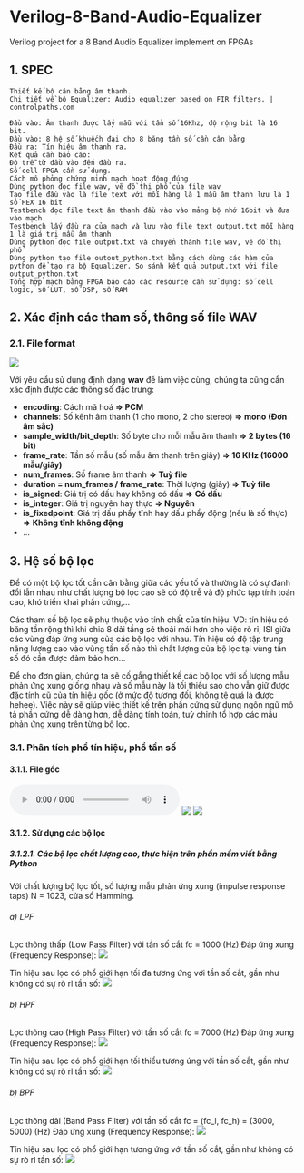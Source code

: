 # Verilog-8-Band-Audio-Equalizer
Verilog project for a 8 Band Audio Equalizer implement on FPGAs

## 1. SPEC
```
Thiết kế bộ cân bằng âm thanh. 
Chi tiết về bộ Equalizer: Audio equalizer based on FIR filters. | controlpaths.com

Đầu vào: Âm thanh được lấy mẫu với tần số 16Khz, độ rộng bit là 16 bit.
Đầu vào: 8 hệ số khuếch đại cho 8 băng tần số cần cân bằng
Đầu ra: Tín hiệu âm thanh ra. 
Kết quả cần báo cáo:
Độ trễ từ đầu vào đến đầu ra. 
Số cell FPGA cần sử dụng. 
Cách mô phỏng chứng minh mạch hoạt động đúng
Dùng python đọc file wav, vẽ đồ thị phổ của file wav
Tạo file đầu vào là file text với mỗi hàng là 1 mẫu âm thanh lưu là 1 số HEX 16 bit
Testbench đọc file text âm thanh đầu vào vào mảng bộ nhớ 16bit và đưa vào mạch. 
Testbench lấy đầu ra của mạch và lưu vào file text output.txt mỗi hàng 1 là giá trị mẫu âm thanh 
Dùng python đọc file output.txt và chuyển thành file wav, vẽ đồ thị phổ
Dùng python tạo file outout_python.txt bằng cách dùng các hàm của python để tạo ra bộ Equalizer. So sánh kết quả output.txt với file output_python.txt
Tổng hợp mạch bằng FPGA báo cáo các resource cần sử dụng: số cell logic, số LUT, số DSP, số RAM
```
## 2. Xác định các tham số, thông số file WAV
### 2.1. File format
<img src="./Wav/imgs/wav_structure.png">

Với yêu cầu sử dụng định dạng <b>wav</b> để làm việc cùng, chúng ta cũng cần xác định được các thông số đặc trưng:
- <b>encoding</b>: Cách mã hoá
  <b>=> PCM</b>
- <b>channels</b>: Số kênh âm thanh (1 cho mono, 2 cho stereo)
  <b>=> mono (Đơn âm sắc)</b>
- <b>sample_width/bit_depth</b>: Số byte cho mỗi mẫu âm thanh
  <b>=> 2 bytes (16 bit)</b>
- <b>frame_rate</b>: Tần số mẫu (số mẫu âm thanh trên giây)
  <b>=> 16 KHz (16000 mẫu/giây)</b>
- <b>num_frames</b>: Số frame âm thanh
  <b>=> Tuỳ file</b>
- <b>duration = num_frames / frame_rate</b>: Thời lượng (giây)
  <b>=> Tuỳ file</b>
- <b>is_signed</b>: Giá trị có dấu hay không có dấu
  <b>=> Có dấu</b>
- <b>is_integer</b>: Giá trị nguyên hay thực
  <b>=> Nguyên</b>
- <b>is_fixedpoint</b>: Giá trị dấu phẩy tĩnh hay dấu phẩy động (nếu là số thực)
  <b>=> Không tĩnh không động</b>
- ...

## 3. Hệ số bộ lọc
Để có một bộ lọc tốt cần cân bằng giữa các yếu tố và thường là có sự đánh đổi lẫn nhau như chất lượng bộ lọc cao sẽ có độ trễ và độ phức tạp tính toán cao, khó triển khai phần cứng,...

Các tham số bộ lọc sẽ phụ thuộc vào tính chất của tín hiệu. VD: tín hiệu có băng tần rộng thì khi chia 8 dải tầng sẽ thoải mái hơn cho việc rò rỉ, ISI giữa các vùng đáp ứng xung của các bộ lọc với nhau. Tín hiệu có độ tập trung năng lượng cao vào vùng tần số nào thì chất lượng của bộ lọc tại vùng tần số đó cần được đảm bảo hơn...

Để cho đơn giản, chúng ta sẽ cố gắng thiết kế các bộ lọc với số lượng mẫu phản ứng xung giống nhau và số mẫu này là tối thiểu sao cho vẫn giữ được đặc tính cũ của tín hiệu gốc (ở mức độ tương đối, không tệ quá là được hehee). Việc này sẽ giúp việc thiết kế trên phần cứng sử dụng ngôn ngữ mô tả phần cứng dễ dàng hơn, dễ dàng tính toán, tuỳ chỉnh tổ hợp các mẫu phản ứng xung trên từng bộ lọc.
### 3.1. Phân tích phổ tín hiệu, phổ tần số
#### 3.1.1. File gốc
![](./Wav/wavs/tft.wav)
<img src="./Wav/imgs/tft_sig_freq.png">
<img src="./Wav/imgs/tft.png">

#### 3.1.2. Sử dụng các bộ lọc
##### 3.1.2.1. Các bộ lọc chất lượng cao, thực hiện trên phần mềm viết bằng Python
Với chất lượng bộ lọc tốt, số lượng mẫu phản ứng xung (impulse response taps) N = 1023, cửa sổ Hamming.
###### a) LPF
Lọc thông thấp (Low Pass Filter) với tần số cắt fc = 1000 (Hz)
Đáp ứng xung (Frequency Response):
<img src="./Wav/imgs/lpf.png">

Tín hiệu sau lọc có phổ giới hạn tối đa tương ứng với tần số cắt, gần như không có sự rò rỉ tần số:
<img src="./Wav/imgs/lpf_tft.png">

###### b) HPF
Lọc thông cao (High Pass Filter) với tần số cắt fc = 7000 (Hz)
Đáp ứng xung (Frequency Response):
<img src="./Wav/imgs/hpf.png">

Tín hiệu sau lọc có phổ giới hạn tối thiểu tương ứng với tần số cắt, gần như không có sự rò rỉ tần số:
<img src="./Wav/imgs/hpf_tft.png">

###### b) BPF
Lọc thông dải (Band Pass Filter) với tần số cắt fc = (fc_l, fc_h)  = (3000, 5000) (Hz)
Đáp ứng xung (Frequency Response):
<img src="./Wav/imgs/bpf.png">

Tín hiệu sau lọc có phổ giới hạn tương ứng với tần số cắt, gần như không có sự rò rỉ tần số:
<img src="./Wav/imgs/bpf_tft.png">